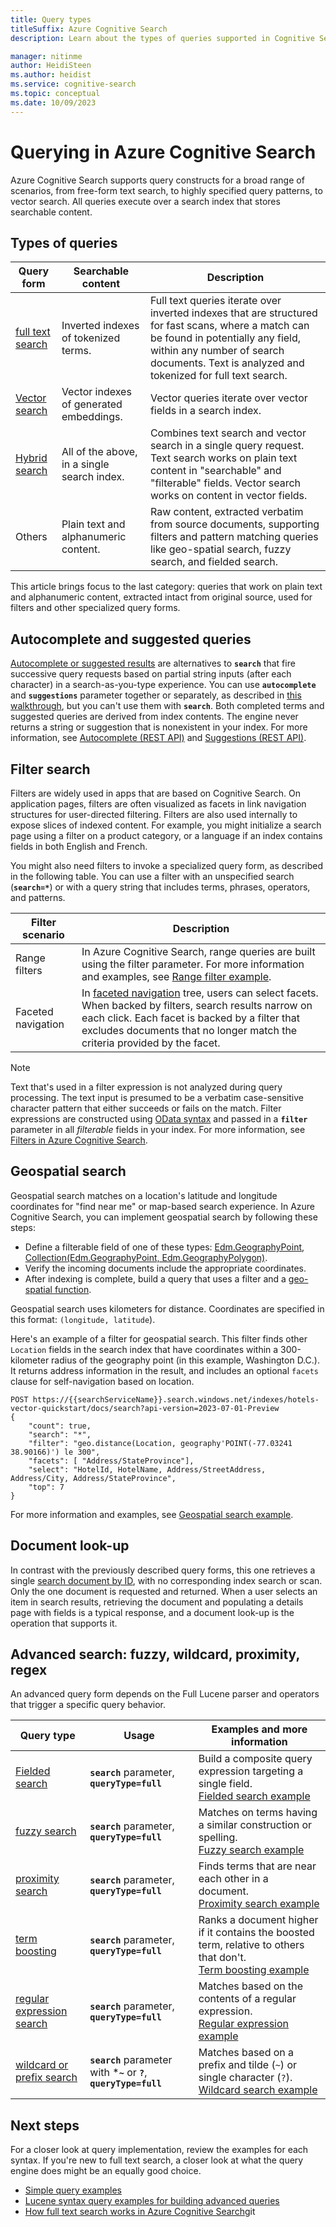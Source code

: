 ```yaml
---
title: Query types 
titleSuffix: Azure Cognitive Search
description: Learn about the types of queries supported in Cognitive Search, including free text, filter, autocomplete and suggestions, geospatial search, system queries, and document lookup.

manager: nitinme
author: HeidiSteen
ms.author: heidist
ms.service: cognitive-search
ms.topic: conceptual
ms.date: 10/09/2023
---
```


# Querying in Azure Cognitive Search

Azure Cognitive Search supports query constructs for a broad range of scenarios, from free-form text search, to highly specified query patterns, to vector search. All queries execute over a search index that stores searchable content.

<a name="types-of-queries"></a>

## Types of queries

| Query form | Searchable content | Description |
|------------|--------------------|-------------|
| [full text search](search-lucene-query-architecture.md) | Inverted indexes of tokenized terms. | Full text queries iterate over inverted indexes that are structured for fast scans, where a match can be found in potentially any field, within any number of search documents. Text is analyzed and tokenized for full text search.|
| [Vector search](vector-search-overview.md) | Vector indexes of generated embeddings. | Vector queries iterate over vector fields in a search index. |
| [Hybrid search](hybrid-search-overview.md) | All of the above, in a single search index. | Combines text search and vector search in a single query request. Text search works on plain text content in "searchable" and "filterable" fields. Vector search works on content in vector fields. |
| Others | Plain text and alphanumeric content.| Raw content, extracted verbatim from source documents, supporting filters and pattern matching queries like geo-spatial search, fuzzy search, and fielded search. |

This article brings focus to the last category: queries that work on plain text and alphanumeric content, extracted intact from original source, used for filters and other specialized query forms.

## Autocomplete and suggested queries

[Autocomplete or suggested results](search-add-autocomplete-suggestions.md) are alternatives to **`search`** that fire successive query requests based on partial string inputs (after each character) in a search-as-you-type experience. You can use **`autocomplete`** and **`suggestions`** parameter together or separately, as described in [this walkthrough](tutorial-csharp-type-ahead-and-suggestions.md), but you can't use them with **`search`**. Both completed terms and suggested queries are derived from index contents. The engine never returns a string or suggestion that is nonexistent in your index. For more information, see [Autocomplete (REST API)](/rest/api/searchservice/autocomplete) and [Suggestions (REST API)](/rest/api/searchservice/suggestions).

## Filter search

Filters are widely used in apps that are based on Cognitive Search. On application pages, filters are often visualized as facets in link navigation structures for user-directed filtering. Filters are also used internally to expose slices of indexed content. For example, you might initialize a search page using a filter on a product category, or a language if an index contains fields in both English and French.

You might also need filters to invoke a specialized query form, as described in the following table. You can use a filter with an unspecified search (**`search=*`**) or with a query string that includes terms, phrases, operators, and patterns.

| Filter scenario | Description |
|-----------------|-------------|
| Range filters | In Azure Cognitive Search, range queries are built using the filter parameter. For more information and examples, see [Range filter example](search-query-simple-examples.md#example-5-range-filters). |
| Faceted navigation | In [faceted navigation](search-faceted-navigation.md) tree, users can select facets. When backed by filters, search results narrow on each click. Each facet is backed by a filter that excludes documents that no longer match the criteria provided by the facet. |

> [!NOTE]
> Text that's used in a filter expression is not analyzed during query processing. The text input is presumed to be a verbatim case-sensitive character pattern that either succeeds or fails on the match. Filter expressions are constructed using [OData syntax](query-odata-filter-orderby-syntax.md) and passed in a **`filter`** parameter in all *filterable* fields in your index. For more information, see [Filters in Azure Cognitive Search](search-filters.md).

## Geospatial search

Geospatial search matches on a location's latitude and longitude coordinates for "find near me" or map-based search experience. In Azure Cognitive Search, you can implement geospatial search by following these steps:

+ Define a filterable field of one of these types: [Edm.GeographyPoint, Collection(Edm.GeographyPoint, Edm.GeographyPolygon)](/rest/api/searchservice/supported-data-types).
+ Verify the incoming documents include the appropriate coordinates.
+ After indexing is complete, build a query that uses a filter and a [geo-spatial function](search-query-odata-geo-spatial-functions.md). 

Geospatial search uses kilometers for distance. Coordinates are specified in this format: `(longitude, latitude`).

Here's an example of a filter for geospatial search. This filter finds other `Location` fields in the search index that have coordinates within a 300-kilometer radius of the geography point (in this example, Washington D.C.). It returns address information in the result, and includes an optional `facets` clause for self-navigation based on location.

```http
POST https://{{searchServiceName}}.search.windows.net/indexes/hotels-vector-quickstart/docs/search?api-version=2023-07-01-Preview
{
    "count": true,
    "search": "*",
    "filter": "geo.distance(Location, geography'POINT(-77.03241 38.90166)') le 300",
    "facets": [ "Address/StateProvince"],
    "select": "HotelId, HotelName, Address/StreetAddress, Address/City, Address/StateProvince",
    "top": 7
}
```

For more information and examples, see [Geospatial search example](search-query-simple-examples.md#example-6-geospatial-search).

## Document look-up

In contrast with the previously described query forms, this one retrieves a single [search document by ID](/rest/api/searchservice/lookup-document), with no corresponding index search or scan. Only the one document is requested and returned. When a user selects an item in search results, retrieving the document and populating a details page with fields is a typical response, and a document look-up is the operation that supports it.

## Advanced search: fuzzy, wildcard, proximity, regex

An advanced query form depends on the Full Lucene parser and operators that trigger a specific query behavior.

| Query type | Usage | Examples and more information |
|------------|--------|------------------------------|
| [Fielded search](query-lucene-syntax.md#bkmk_fields) | **`search`**  parameter, **`queryType=full`**  | Build a composite query expression targeting a single field. <br/>[Fielded search example](search-query-lucene-examples.md#example-1-fielded-search) |
| [fuzzy search](query-lucene-syntax.md#bkmk_fuzzy) | **`search`** parameter, **`queryType=full`** | Matches on terms having a similar construction or spelling. <br/>[Fuzzy search example](search-query-lucene-examples.md#example-2-fuzzy-search) |
| [proximity search](query-lucene-syntax.md#bkmk_proximity) | **`search`** parameter, **`queryType=full`** | Finds terms that are near each other in a document. <br/>[Proximity search example](search-query-lucene-examples.md#example-3-proximity-search) |
| [term boosting](query-lucene-syntax.md#bkmk_termboost) | **`search`** parameter, **`queryType=full`** | Ranks a document higher if it contains the boosted term, relative to others that don't. <br/>[Term boosting example](search-query-lucene-examples.md#example-4-term-boosting) |
| [regular expression search](query-lucene-syntax.md#bkmk_regex) | **`search`** parameter, **`queryType=full`** | Matches based on the contents of a regular expression. <br/>[Regular expression example](search-query-lucene-examples.md#example-5-regex) |
|  [wildcard or prefix search](query-lucene-syntax.md#bkmk_wildcard) | **`search`** parameter with ***`~`** or **`?`**, **`queryType=full`**| Matches based on a prefix and tilde (`~`) or single character (`?`). <br/>[Wildcard search example](search-query-lucene-examples.md#example-6-wildcard-search) |

## Next steps

For a closer look at query implementation, review the examples for each syntax. If you're new to full text search, a closer look at what the query engine does might be an equally good choice.

+ [Simple query examples](search-query-simple-examples.md)
+ [Lucene syntax query examples for building advanced queries](search-query-lucene-examples.md)
+ [How full text search works in Azure Cognitive Search](search-lucene-query-architecture.md)git
